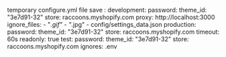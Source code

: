 temporary configure.yml file save :
development:
  password: 
  theme_id: "3e7d91-32"
  store: raccoons.myshopify.com
  proxy: http://localhost:3000
  ignore_files:
    - "*.gif"
    - "*.jpg"
    - config/settings_data.json
production:
  password: 
  theme_id: "3e7d91-32"
  store: raccoons.myshopify.com
  timeout: 60s
  readonly: true
test:
  password: 
  theme_id: "3e7d91-32"
  store: raccoons.myshopify.com
  ignores: .env
